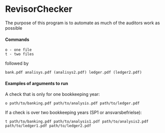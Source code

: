 
# RevisorChecker

The purpose of this program is to automate as much of the auditors work as possible

#### Commands
    
    o - one file
    t - two files

followed by

    bank.pdf analisys.pdf (analisys2.pdf) ledger.pdf (ledger2.pdf)

#### Examples of arguments to run
A check that is only for one bookkeeping year:

    o path/to/banking.pdf path/to/analysis.pdf path/to/ledger.pdf

If a check is over two bookkeeping years (SP1 or ansvarsbefrielse):

    t path/to/banking.pdf path/to/analysis1.pdf path/to/analysis2.pdf path/to/ledger1.pdf path/to/ledger2.pdf
